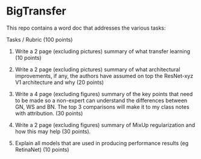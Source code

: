# BigTransfer

This repo contains a word doc that addresses the various tasks:

Tasks / Rubric (100 points)
1. Write a 2 page (excluding pictures) summary of what transfer learning (10 points)

2. Write a 2 page (excluding pictures) summary of what architectural improvements, if any, the authors have assumed on top the ResNet-xyz V1 architecture and why (20 points)

3. Write a 4 page (excluding figures) summary of the key points that need to be made so a non-expert can understand the differences between GN, WS and BN. The top 3 comparisons will make it to my class notes with attribution. (30 points)

4. Write a 2 page (excluding figures) summary of MixUp regularization and how this may help (30 points).

5. Explain all models that are used in producing performance results (eg RetinaNet) (10 points)

